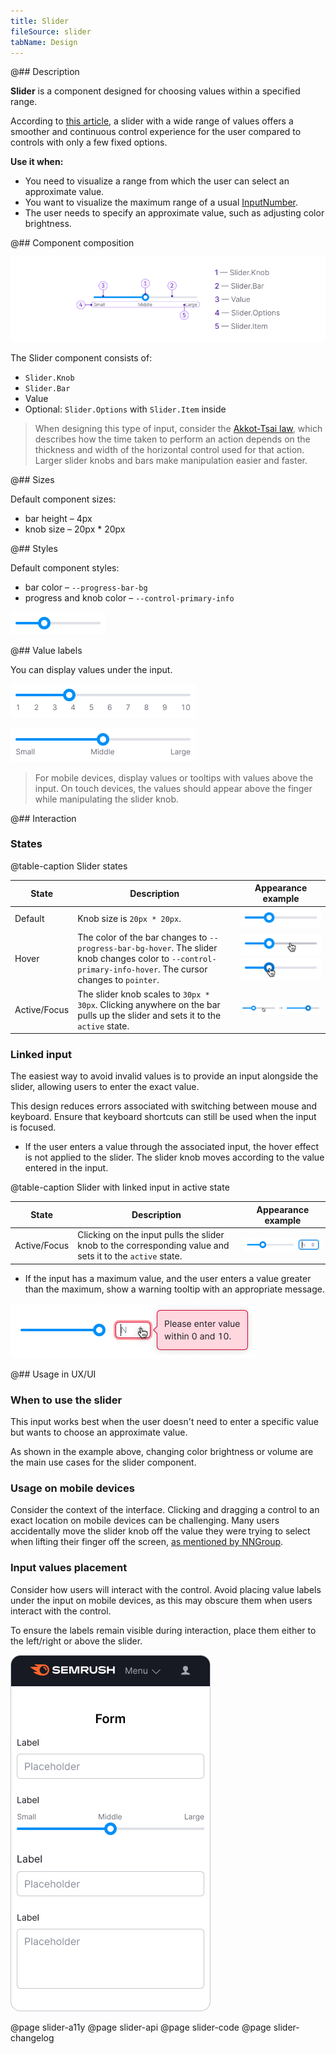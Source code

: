 ```yaml
---
title: Slider
fileSource: slider
tabName: Design
---
```


@## Description

**Slider** is a component designed for choosing values within a specified range.

According to [this article](https://www.nngroup.com/articles/sliders-knobs/), a slider with a wide range of values offers a smoother and continuous control experience for the user compared to controls with only a few fixed options.

**Use it when:**

- You need to visualize a range from which the user can select an approximate value.
- You want to visualize the maximum range of a usual [InputNumber](/components/input-number/).
- The user needs to specify an approximate value, such as adjusting color brightness.

@## Component composition

![](static/slider-composition.png)

The Slider component consists of:

- `Slider.Knob`
- `Slider.Bar`
- Value
- Optional: `Slider.Options` with `Slider.Item` inside

> When designing this type of input, consider the [Akkot-Tsai law](https://en.wikipedia.org/wiki/Steering_law), which describes how the time taken to perform an action depends on the thickness and width of the horizontal control used for that action. Larger slider knobs and bars make manipulation easier and faster.

@## Sizes

Default component sizes:

- bar height – 4px
- knob size – 20px * 20px

@## Styles

Default component styles:

- bar color – `--progress-bar-bg`
- progress and knob color – `--control-primary-info`

![](static/default.png)

@## Value labels

You can display values under the input.

![](static/value-labels.png)

![](static/value-labels2.png)

> For mobile devices, display values or tooltips with values above the input. On touch devices, the values should appear above the finger while manipulating the slider knob.

@## Interaction

### States

@table-caption Slider states

| State        | Description         | Appearance example         |
| ------------ | ------------------- | -------------------------- |
| Default      | Knob size is `20px * 20px`.        | ![](static/default.png)      |
| Hover        | The color of the bar changes to `--progress-bar-bg-hover`. The slider knob changes color to `--control-primary-info-hover`. The cursor changes to `pointer`. | ![](static/bar-hover.png) ![](static/hover.png) |
| Active/Focus | The slider knob scales to `30px * 30px`. Clicking anywhere on the bar pulls up the slider and sets it to the `active` state.   | ![](static/active.png)      |

### Linked input

The easiest way to avoid invalid values is to provide an input alongside the slider, allowing users to enter the exact value.

This design reduces errors associated with switching between mouse and keyboard. Ensure that keyboard shortcuts can still be used when the input is focused.

- If the user enters a value through the associated input, the hover effect is not applied to the slider. The slider knob moves according to the value entered in the input.

@table-caption Slider with linked input in active state

| State        | Description          | Appearance example   |
| ------------ | -------------------- | -------------------- |
| Active/Focus | Clicking on the input pulls the slider knob to the corresponding value and sets it to the `active` state. | ![](static/linked-input.png) |

- If the input has a maximum value, and the user enters a value greater than the maximum, show a warning tooltip with an appropriate message.

![](static/maximum.png)

@## Usage in UX/UI

### When to use the slider

This input works best when the user doesn't need to enter a specific value but wants to choose an approximate value.

As shown in the example above, changing color brightness or volume are the main use cases for the slider component.

### Usage on mobile devices

Consider the context of the interface. Clicking and dragging a control to an exact location on mobile devices can be challenging. Many users accidentally move the slider knob off the value they were trying to select when lifting their finger off the screen, [as mentioned by NNGroup](https://www.nngroup.com/articles/sliders-knobs/).

### Input values placement

Consider how users will interact with the control. Avoid placing value labels under the input on mobile devices, as this may obscure them when users interact with the control.

To ensure the labels remain visible during interaction, place them either to the left/right or above the slider.

![](static/mobile.png)

@page slider-a11y
@page slider-api
@page slider-code
@page slider-changelog
